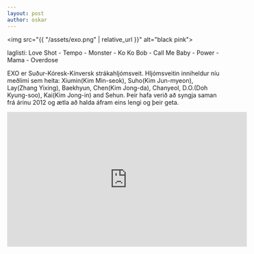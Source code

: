 ```yaml
---
layout: post
author: oskar
---
```

<img src="{{ "/assets/exo.png" | relative_url }}" alt="black pink">

laglisti: Love Shot - Tempo - Monster - Ko Ko Bob - Call Me Baby - Power - Mama - Overdose

EXO er Suður-Kóresk-Kínversk strákahljómsveit. Hljómsveitin inniheldur níu meðlimi sem heita: Xiumin(Kim Min-seok), Suho(Kim Jun-myeon), Lay(Zhang Yixing), Baekhyun, Chen(Kim Jong-da), Chanyeol, D.O.(Doh Kyung-soo), Kai(Kim Jong-in) and Sehun. Þeir hafa verið að syngja saman frá árinu 2012 og ætla að halda áfram eins lengi og þeir geta.

<iframe class="video" width="560" height="315" src="https://www.youtube.com/embed/pSudEWBAYRE" frameborder="0" allow="accelerometer; autoplay; encrypted-media; gyroscope; picture-in-picture" allowfullscreen></iframe>